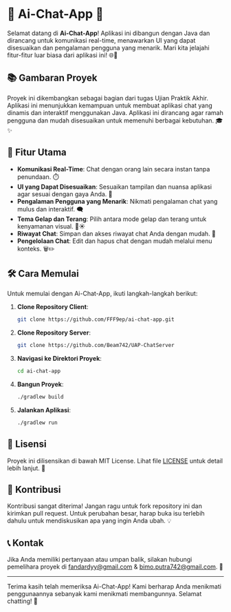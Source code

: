 # 🎉 Ai-Chat-App 🎉

Selamat datang di **Ai-Chat-App**! Aplikasi ini dibangun dengan Java dan dirancang untuk komunikasi real-time, menawarkan UI yang dapat disesuaikan dan pengalaman pengguna yang menarik. Mari kita jelajahi fitur-fitur luar biasa dari aplikasi ini! 🌐💬

## 📚 Gambaran Proyek

Proyek ini dikembangkan sebagai bagian dari tugas Ujian Praktik Akhir. Aplikasi ini menunjukkan kemampuan untuk membuat aplikasi chat yang dinamis dan interaktif menggunakan Java. Aplikasi ini dirancang agar ramah pengguna dan mudah disesuaikan untuk memenuhi berbagai kebutuhan. 🎓✨

## 🚀 Fitur Utama

- **Komunikasi Real-Time**: Chat dengan orang lain secara instan tanpa penundaan. ⏱️
- **UI yang Dapat Disesuaikan**: Sesuaikan tampilan dan nuansa aplikasi agar sesuai dengan gaya Anda. 🎨
- **Pengalaman Pengguna yang Menarik**: Nikmati pengalaman chat yang mulus dan interaktif. 🗨️
- **Tema Gelap dan Terang**: Pilih antara mode gelap dan terang untuk kenyamanan visual. 🌙☀️
- **Riwayat Chat**: Simpan dan akses riwayat chat Anda dengan mudah. 📜
- **Pengelolaan Chat**: Edit dan hapus chat dengan mudah melalui menu konteks. 🗑️✏️

## 🛠️ Cara Memulai

Untuk memulai dengan Ai-Chat-App, ikuti langkah-langkah berikut:

1. **Clone Repository Client**: 
   ```bash
   git clone https://github.com/FFF9ep/ai-chat-app.git
   ```
2. **Clone Repository Server**: 
   ```bash
   git clone https://github.com/Beam742/UAP-ChatServer
   ```
3. **Navigasi ke Direktori Proyek**: 
   ```bash
   cd ai-chat-app
   ```
4. **Bangun Proyek**: 
   ```bash
   ./gradlew build
   ```
5. **Jalankan Aplikasi**: 
   ```bash
   ./gradlew run
   ```

## 📄 Lisensi

Proyek ini dilisensikan di bawah MIT License. Lihat file [LICENSE](LICENSE) untuk detail lebih lanjut. 📜

## 🤝 Kontribusi

Kontribusi sangat diterima! Jangan ragu untuk fork repository ini dan kirimkan pull request. Untuk perubahan besar, harap buka isu terlebih dahulu untuk mendiskusikan apa yang ingin Anda ubah. 💡

## 📞 Kontak

Jika Anda memiliki pertanyaan atau umpan balik, silakan hubungi pemelihara proyek di [fandardyy@gmail.com](mailto:fandardyy@gmail.com) & [bimo.putra742@gmail.com](mailto:bimo.putra742@gmail.com). 📧

---

Terima kasih telah memeriksa Ai-Chat-App! Kami berharap Anda menikmati penggunaannya sebanyak kami menikmati membangunnya. Selamat chatting! 🎈
